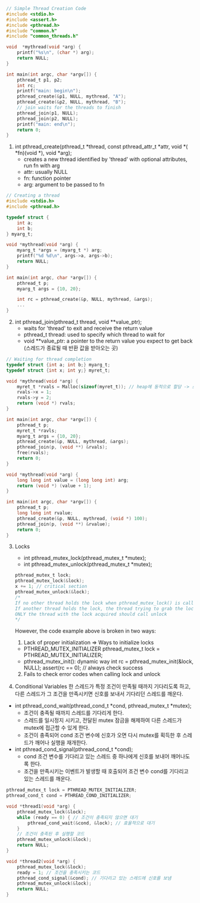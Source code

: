 ```c
// Simple Thread Creation Code
#include <stdio.h>
#include <assert.h>
#include <pthread.h>
#include "common.h"
#include "common_threads.h"

void  *mythread(void *arg) {
    printf("%s\n", (char *) arg);
    return NULL;
}

int main(int argc, char *argv[]) {
    pthread_t p1, p2;
    int rc;
    printf("main: begin\n");
    pthread_create(&p1, NULL, mythread, "A");
    pthread_create(&p2, NULL, mythread, "B");
    // join waits for the threads to finish
    pthread_join(p1, NULL);
    pthread_join(p2, NULL);
    printf("main: end\n");
    return 0;
}
```

1. int pthread_create(pthread_t *thread, const pthread_attr_t *attr, void *( *fn)(void *), void *arg);
   - creates a new thread identified by 'thread' with optional attributes, run fn with arg
   - attr: usually NULL
   - fn: function pointer
   - arg: argument to be passed to fn

```c
// Creating a thread
#include <stdio.h>
#include <pthread.h>

typedef struct {
    int a;
    int b;
} myarg_t;

void *mythread(void *arg) {
    myarg_t *args = (myarg_t *) arg;
    printf("%d %d\n", args->a, args->b);
    return NULL;
}

int main(int argc, char *argv[]) {
    pthread_t p;
    myarg_t args = {10, 20};

    int rc = pthread_create(&p, NULL, mythread, &args);
    ...
}
```

2. int pthread_join(pthread_t thread, void \*\*value_ptr);
   - waits for 'thread' to exit and receive the return value
   - pthread_t thread: used to specify which thread to wait for
   - void \*\*value_ptr: a pointer to the return value you expect to get back (스레드가 종료될 때 반환 값을 받아오는 곳)

```c
// Waiting for thread completion
typedef struct {int a; int b;} myarg_t;
typedef struct {int x; int y;} myret_t;

void *mythread(void *arg) {
    myret_t *rvals = Malloc(sizeof(myret_t)); // heap에 동적으로 할당 -> 스레드가 종료된 후에도 메인 스레드에서 해당 메모리에 접근할 수 있다.
    rvals->x = 1;
    rvals->y = 2;
    return (void *) rvals;
}

int main(int argc, char *argv[]) {
    pthread_t p;
    myret_t *ravls;
    myarg_t args = {10, 20};
    pthread_create(&p, NULL, mythread, &args);
    pthread_join(p, (void **) &rvals);
    free(rvals);
    return 0;
}
```

```c
void *mythread(void *arg) {
    long long int value = (long long int) arg;
    return (void *) (value + 1);
}

int main(int argc, char *argv[]) {
    pthread_t p;
    long long int rvalue;
    pthread_create(&p, NULL, mythread, (void *) 100);
    pthread_join(p, (void **) &rvalue);
    return 0;
}
```

3. Locks

   - int pthread_mutex_lock(pthread_mutex_t \*mutex);
   - int pthread_mutex_unlock(pthread_mutex_t \*mutex);

   ```c
   pthread_mutex_t lock;
   pthread_mutex_lock(&lock);
   x += 1; // critical section
   pthread_mutex_unlock(&lock);
   /*
   If no other thread holds the lock when pthread_mutex_lock() is called, the thread will acquire the lock and enter the critical section.
   If another thread holds the lock, the thread trying to grab the lock will not return from the call until it has acquired the lock.
   ONLY the thread with the lock acquired should call unlock
   */
   ```

   However, the code example above is broken in two ways:

   1. Lack of proper initialization
      => Ways to initialize locks

   - PTHREAD_MUTEX_INITIALIZER
     pthread_mutex_t lock = PTHREAD_MUTEX_INITIALIZER;
   - pthread_mutex_init(): dynamic way
     int rc = pthread_mutex_init(&lock, NULL);
     assert(rc == 0); // always check success

   2. Fails to check error codes when calling lock and unlock

4. Conditional Variables
   한 스레드가 특정 조건이 만족될 때까지 기다리도록 하고, 다른 스레드가 그 조건을 만족시키면 신호를 보내서 기다리던 스레드를 깨운다.

- int pthread_cond_wait(pthread_cond_t *cond, pthread_mutex_t *mutex);
  - 조건이 충족될 때까지 스레드를 기다리게 한다.
  - 스레드를 일시정지 시키고, 전달된 mutex 잠금을 해제하여 다른 스레드가 mutex에 접근할 수 있게 한다.
  - 조건이 충족되어 cond 조건 변수에 신호가 오면 다시 mutex를 획득한 후 스레드가 깨어나 실행을 재개한다.
- int pthread_cond_signal(pthread_cond_t \*cond);
  - cond 조건 변수를 기다리고 있는 스레드 중 하나에게 신호를 보내어 깨어나도록 한다.
  - 조건을 만족시키는 이벤트가 발생할 때 호출되어 조건 변수 cond를 기다리고 있는 스레드를 깨운다.

```c
pthread_mutex_t lock = PTHREAD_MUTEX_INITIALIZER;
pthread_cond_t cond = PTHREAD_COND_INITIALIZER;

void *thread1(void *arg) {
    pthread_mutex_lock(&lock);
    while (ready == 0) { // 조건이 충족되지 않으면 대기
        pthread_cond_wait(&cond, &lock); // 효울적으로 대기
    }
    // 조건이 충족된 후 실행할 코드
    pthread_mutex_unlock(&lock);
    return NULL;
}

void *thread2(void *arg) {
    pthread_mutex_lock(&lock);
    ready = 1; // 조건을 충족시키는 코드
    pthread_cond_signal(&cond); // 기다리고 있는 스레드에 신호를 보냄
    pthread_mutex_unlock(&lock);
    return NULL;
}
```
